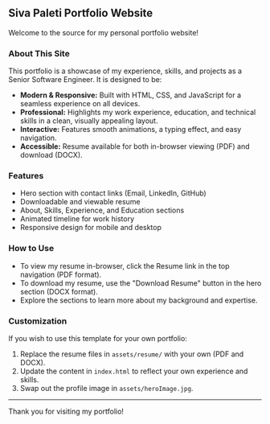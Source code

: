 ## Siva Paleti Portfolio Website

Welcome to the source for my personal portfolio website!

### About This Site
This portfolio is a showcase of my experience, skills, and projects as a Senior Software Engineer. It is designed to be:

- **Modern & Responsive:** Built with HTML, CSS, and JavaScript for a seamless experience on all devices.
- **Professional:** Highlights my work experience, education, and technical skills in a clean, visually appealing layout.
- **Interactive:** Features smooth animations, a typing effect, and easy navigation.
- **Accessible:** Resume available for both in-browser viewing (PDF) and download (DOCX).

### Features
- Hero section with contact links (Email, LinkedIn, GitHub)
- Downloadable and viewable resume
- About, Skills, Experience, and Education sections
- Animated timeline for work history
- Responsive design for mobile and desktop

### How to Use
- To view my resume in-browser, click the Resume link in the top navigation (PDF format).
- To download my resume, use the "Download Resume" button in the hero section (DOCX format).
- Explore the sections to learn more about my background and expertise.

### Customization
If you wish to use this template for your own portfolio:
1. Replace the resume files in `assets/resume/` with your own (PDF and DOCX).
2. Update the content in `index.html` to reflect your own experience and skills.
3. Swap out the profile image in `assets/heroImage.jpg`.

---
Thank you for visiting my portfolio!